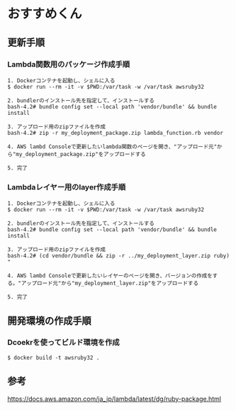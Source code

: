 # おすすめくん
## 更新手順
### Lambda関数用のパッケージ作成手順
```
1. Dockerコンテナを起動し、シェルに入る
$ docker run --rm -it -v $PWD:/var/task -w /var/task awsruby32

2. bundlerのインストール先を指定して、インストールする
bash-4.2# bundle config set --local path 'vendor/bundle' && bundle install

3. アップロード用のzipファイルを作成
bash-4.2# zip -r my_deployment_package.zip lambda_function.rb vendor

4. AWS lambd Consoleで更新したいlambda関数のページを開き、"アップロード元"から"my_deployment_package.zip"をアップロードする

5. 完了
```

### Lambdaレイヤー用のlayer作成手順
```
1. Dockerコンテナを起動し、シェルに入る
$ docker run --rm -it -v $PWD:/var/task -w /var/task awsruby32

2. bundlerのインストール先を指定して、インストールする
bash-4.2# bundle config set --local path 'vendor/bundle' && bundle install

3. アップロード用のzipファイルを作成
bash-4.2# (cd vendor/bundle && zip -r ../my_deployment_layer.zip ruby)
"

4. AWS lambd Consoleで更新したいレイヤーのページを開き、バージョンの作成をする。"アップロード元"から"my_deployment_layer.zip"をアップロードする

5. 完了
```

## 開発環境の作成手順
### Dcoekrを使ってビルド環境を作成
```
$ docker build -t awsruby32 .
```

## 参考
https://docs.aws.amazon.com/ja_jp/lambda/latest/dg/ruby-package.html
